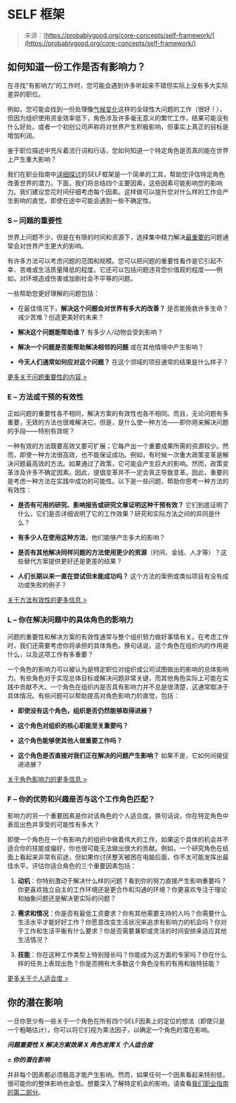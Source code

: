 <!--yml

category: 未分类

date: 2024-05-27 14:49:10

-->

# SELF 框架

> 来源：[https://probablygood.org/core-concepts/self-framework/](https://probablygood.org/core-concepts/self-framework/)

## **如何知道一份工作是否有影响力？**

在寻找“有影响力”的工作时，您可能会遇到许多听起来不错但实际上没有多大实际差异的职位。

例如，您可能会找到一份处理像[气候变化](https://probablygood.org/cause-areas/climate-change/overview/)这样的全球性大问题的工作（很好！），但因为组织使用资金效率低下，角色涉及许多毫无意义的繁忙工作，结果可能没有什么好处。或者一个初创公司声称将对世界产生积极影响，但事实上真正的目标是增加利润。

鉴于职位描述中充斥着流行词和行话，您如何知道一个特定角色是否真的能在世界上产生重大影响？

我们在职业指南中[详细探讨](https://www.probablygood.org/career-guide)的SELF框架是一个简单的工具，帮助您评估特定角色改善世界的潜力。下面，我们将总结四个主要因素，这些因素可能影响您的影响力。我们建议您花时间仔细考虑每个因素。这样做可以提升您对什么样的工作会产生影响的直觉，即使在途中可能会遇到一些不确定性。

### S – 问题的重要性

世界上问题不少，但是在有限的时间和资源下，选择集中精力解决[最重要的](https://probablygood.org/career-guide/analyzing-cause-areas/)问题通常会对世界产生更大的影响。

有许多方法可以考虑问题的范围和规模。您可以把问题的重要性看作是它引起不幸、苦难或生活质量降低的程度。它还可以包括问题违背您价值观的程度——例如，对环境造成伤害或加剧社会不平等的问题。

一些帮助您更好理解的问题包括：

+   在最佳情况下，**解决这个问题会对世界有多大的改善？** 是否能挽救许多生命？减少苦难？创造更美好的未来？

+   **解决这个问题能帮助谁？** 有多少人/动物会受到影响？

+   **解决一个问题是否能帮助解决相邻的问题** 或在其他情境中产生影响？

+   **今天人们通常如何应对这个问题？** 在这个领域的项目通常的结果是什么样子？

[更多关于问题重要性的内容 >](https://probablygood.org/career-guide/problem-significance/)

### **E – 方法或干预的有效性**

正如问题的重要性各不相同，解决方案的有效性也各不相同。而且，无论问题有多重要，无效的方法也很难解决它。但是，是什么使一种方法——即你用来解决问题的手段——特别有效呢？

一种有效的方法既要高效又要可扩展；它每产出一个重要成果所需的资源较少。然而，即使一种方法很高效，也不能保证成功。例如，有时候一次重大政策变革是解决问题最高效的方法。如果通过了政策，它可能会产生巨大的影响。然而，政策变革涉及许多不确定因素。因此，提倡变革并不一定会真正导致变革。因此，重要的是考虑一种方法在实践中成功的可能性。以下是一些问题，帮助你思考一种方法的有效性：

+   **是否有可用的研究、影响报告或研究文章证明这种干预有效？** 它们到底证明了什么，它们是否详细说明了它的工作效果？研究和实际方法之间的异同是什么？

+   **有多少人在使用这种方法**，他们能够产生多大的影响？

+   **是否有其他解决同样问题的方法使用更少的资源**（时间、金钱、人才等）？这些替代方案提供更好还是更差的结果？

+   **人们长期以来一直在尝试但未能成功吗？** 这个方法的案例或类似项目有没有成功或失败的例子？

[关于方法有效性的更多信息 >](https://probablygood.org/career-guide/method-efficacy/)

### **L – 你在解决问题中的具体角色的影响力**

问题的重要性和解决方案的有效性通常与整个组织努力做好事情有关。在考虑工作时，我们还需要考虑你将承担的具体角色。换句话说，这个角色在组织内的作用是什么，以及这项工作有多重要？

一个角色的影响力可以被认为是特定职位对组织或公司试图做出的影响的总体影响力。有些角色对于实现总体目标或解决问题非常关键，而其他角色实际上可能在实践中贡献不大。一个角色在组织内是否具有影响力并不总是很清楚，这通常取决于具体情况。有些问题可以帮助提高对角色影响力的直觉，包括：

+   **即使没有这个角色，组织是否仍然能够取得进展？**

+   **这个角色对组织的核心职能至关重要吗？**

+   **这个角色能够使其他人做重要工作吗？**

+   **这个角色是否直接对我们正在解决的问题产生影响？** 如果不是，它如何间接促进进展？

[关于角色影响力的更多信息 >](https://probablygood.org/career-guide/role-leverage/)

### **F – 你的优势和兴趣是否与这个工作角色匹配？**

影响力的另一个重要因素是你对该角色的个人适合度。换句话说，你在特定角色中表现出色并享受的可能性有多大？

即使一个角色在一个有影响力的组织中做着伟大的工作，如果这个具体的机会并不适合你的技能或偏好，你也很可能无法做出很大的贡献。例如，一个研究角色在纸面上看起来非常有前途，但如果你讨厌整天被困在电脑后面，你不太可能发挥出最佳水平。评估你适合角色的三个重要因素包括：

1.  **动机**：你特别激动于解决什么样的问题？看到你的努力直接产生影响重要吗？你更喜欢独立自主的工作环境还是更合作和沟通的环境？你更喜欢专注于理论和抽象问题还是解决更实际的问题？

1.  **需求和情况**：你是否有最低工资要求？你有其他需要支持的人吗？你需要什么生活水平才能好好工作？你愿意改变生活状况来追求有影响力的机会吗？你对于工作和生活平衡有什么要求？你是否需要兼职或灵活的时间安排来适应其他生活情况？

1.  **技能**：你在这种工作类型上特别擅长吗？你能成为这方面的专家吗？你在什么样的任务上表现出色？你是否拥有大多数这个角色没有的有用和独特技能？

[更多关于个人适合度 >](https://probablygood.org/career-guide/personal-fit/)

## 你的潜在影响

一旦你至少有一些关于一个角色在所有四个SELF因素上的定位的想法（即使只是一个粗略估计），你可以将它们视为乘法因子，以确定一个角色的潜在影响。

***问题重要性 X 解决方案效果 X 角色发挥 X 个人适合度***

***= 你的潜在影响***

并非每个因素都必须极高才能产生影响。然而，如果任何一个因素看起来特别低，很可能你的整体影响也会低。想要深入了解特定机会的影响，请查看[我们职业指南的第二部分](https://probablygood.org/career-guide/assessing-impact/)。

